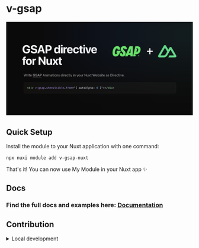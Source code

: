 # v-gsap

![](docs/public/cover.png)

## Quick Setup

Install the module to your Nuxt application with one command:

```bash
npx nuxi module add v-gsap-nuxt
```

That's it! You can now use My Module in your Nuxt app ✨

## Docs

### Find the full docs and examples here: [Documentation](https://v-gsap-nuxt.vercel.app/)

## Contribution

<details>
  <summary>Local development</summary>
  
  ```bash
  # Install dependencies
  npm install
  
  # Generate type stubs
  npm run dev:prepare
  
  # Develop with the playground
  npm run dev
  
  # Build the playground
  npm run dev:build
  
  # Run ESLint
  npm run lint
  
  # Run Vitest
  npm run test
  npm run test:watch
  
  # Release new version
  npm run release
  ```

</details>

<!-- Badges -->

[npm-version-src]: https://img.shields.io/npm/v/my-module/latest.svg?style=flat&colorA=020420&colorB=00DC82
[npm-version-href]: https://npmjs.com/package/my-module
[npm-downloads-src]: https://img.shields.io/npm/dm/my-module.svg?style=flat&colorA=020420&colorB=00DC82
[npm-downloads-href]: https://npm.chart.dev/my-module
[license-src]: https://img.shields.io/npm/l/my-module.svg?style=flat&colorA=020420&colorB=00DC82
[license-href]: https://npmjs.com/package/my-module
[nuxt-src]: https://img.shields.io/badge/Nuxt-020420?logo=nuxt.js
[nuxt-href]: https://nuxt.com
